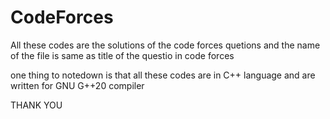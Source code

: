 # CodeForces

All these codes are the solutions of the code forces quetions and the name of the file is same as title of the questio in code forces

one thing to notedown is that all these codes are in C++ language and are written for GNU G++20 compiler


THANK YOU
